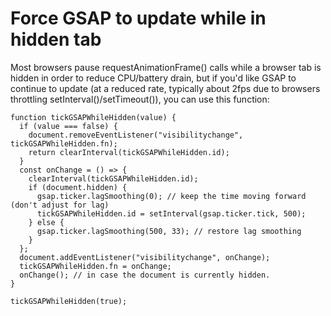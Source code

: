 # Force GSAP to update while in hidden tab

Most browsers pause requestAnimationFrame() calls while a browser tab is hidden in order to reduce CPU/battery drain, but if you'd like GSAP to continue to update (at a reduced rate, typically about 2fps due to browsers throttling setInterval()/setTimeout()), you can use this function:

```
function tickGSAPWhileHidden(value) {
  if (value === false) {
    document.removeEventListener("visibilitychange", tickGSAPWhileHidden.fn);
    return clearInterval(tickGSAPWhileHidden.id);
  }
  const onChange = () => {
    clearInterval(tickGSAPWhileHidden.id);
    if (document.hidden) {
      gsap.ticker.lagSmoothing(0); // keep the time moving forward (don't adjust for lag)
      tickGSAPWhileHidden.id = setInterval(gsap.ticker.tick, 500);
    } else {
      gsap.ticker.lagSmoothing(500, 33); // restore lag smoothing
    }
  };
  document.addEventListener("visibilitychange", onChange);
  tickGSAPWhileHidden.fn = onChange;
  onChange(); // in case the document is currently hidden.
}

tickGSAPWhileHidden(true);
```
